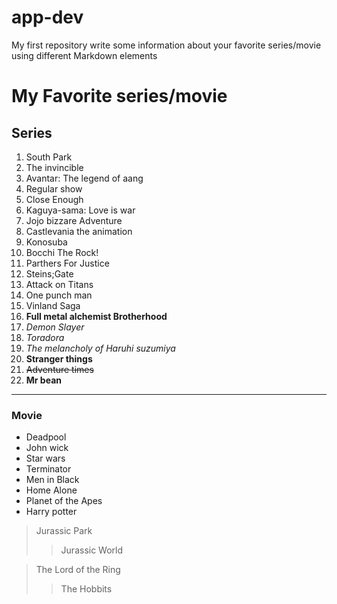 # app-dev
My first repository
write some information about your favorite series/movie using different Markdown elements

# My Favorite series/movie
## Series
1. South Park
2. The invincible
3. Avantar: The legend of aang
4. Regular show
5. Close Enough
6. Kaguya-sama: Love is war
7. Jojo bizzare Adventure
8. Castlevania the animation
9. Konosuba
10. Bocchi The Rock!
1. Parthers For Justice
1. Steins;Gate
1. Attack on Titans
1. One punch man
1. Vinland Saga
1. **Full metal alchemist Brotherhood**
1. *Demon Slayer*
1. _Toradora_
1. *The melancholy of Haruhi suzumiya*
1. __Stranger things__
1. ~~Adventure times~~
1. **Mr bean**

---

### Movie
- Deadpool
- John wick
- Star wars
- Terminator
- Men in Black
- Home Alone
- Planet of the Apes
- Harry potter


> Jurassic Park
>> Jurassic World

> The Lord of the Ring
>> The Hobbits

